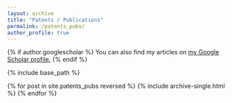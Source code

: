 ```yaml
---
layout: archive
title: "Patents / Publications"
permalink: /patents_pubs/
author_profile: true
---
```


{% if author.googlescholar %}
  You can also find my articles on <u><a href="{{author.googlescholar}}">my Google Scholar profile</a>.</u>
{% endif %}

{% include base_path %}

{% for post in site.patents_pubs reversed %}
  {% include archive-single.html %}
{% endfor %}
